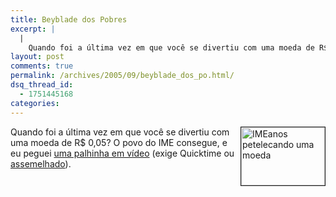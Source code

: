 ```yaml
---
title: Beyblade dos Pobres
excerpt: |
  |
    Quando foi a última vez em que você se divertiu com uma moeda de R$ 0,05? O povo do IME consegue, e eu peguei uma palhinha em vídeo (exige Quicktime ou assemelhado)....
layout: post
comments: true
permalink: /archives/2005/09/beyblade_dos_po.html/
dsq_thread_id:
  - 1751445168
categories:
---
```

<img title="IMEanos petelecando uma moeda" src="//chester.me/archives/img/moeda.jpg" width="134" height="93" align="right" border="1" style="margin-left:2px" />Quando foi a última vez em que você se divertiu com uma moeda de R$ 0,05? O povo do IME consegue, e eu peguei [uma palhinha em vídeo][1] (exige Quicktime ou [assemelhado][2]).

 [1]: //chester.me/archives/video/moeda.3gp
 [2]: http://www.answerbag.com/q_view.php/31197
